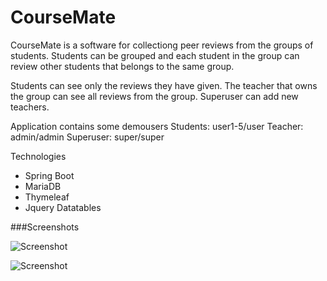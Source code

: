 # CourseMate

CourseMate is a software for collectiong peer reviews from the groups of students. Students can be grouped and each student in the group can review other students that belongs to the same group.

Students can see only the reviews they have given. The teacher that owns the group can see all reviews from the group. Superuser can add new teachers.

Application contains some demousers
Students: user1-5/user
Teacher: admin/admin
Superuser: super/super

Technologies
- Spring Boot
- MariaDB
- Thymeleaf
- Jquery Datatables

###Screenshots

![Screenshot](http://juhahinkula.github.com/img/coursemate_groups.png)

![Screenshot](http://juhahinkula.github.com/img/coursemate_review.png)
